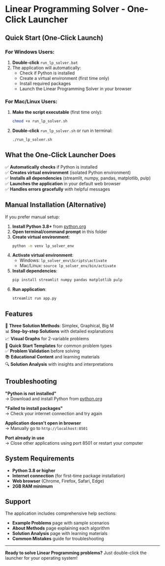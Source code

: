 # Linear Programming Solver - One-Click Launcher

## Quick Start (One-Click Launch)

### For Windows Users:
1. **Double-click** `run_lp_solver.bat`
2. The application will automatically:
   - Check if Python is installed
   - Create a virtual environment (first time only)
   - Install required packages
   - Launch the Linear Programming Solver in your browser

### For Mac/Linux Users:
1. **Make the script executable** (first time only):
   ```bash
   chmod +x run_lp_solver.sh
   ```
2. **Double-click** `run_lp_solver.sh` or run in terminal:
   ```bash
   ./run_lp_solver.sh
   ```

## What the One-Click Launcher Does

✅ **Automatically checks** if Python is installed  
✅ **Creates virtual environment** (isolated Python environment)  
✅ **Installs all dependencies** (streamlit, numpy, pandas, matplotlib, pulp)  
✅ **Launches the application** in your default web browser  
✅ **Handles errors gracefully** with helpful messages  

## Manual Installation (Alternative)

If you prefer manual setup:

1. **Install Python 3.8+** from [python.org](https://www.python.org/downloads/)
2. **Open terminal/command prompt** in this folder
3. **Create virtual environment**:
   ```bash
   python -m venv lp_solver_env
   ```
4. **Activate virtual environment**:
   - Windows: `lp_solver_env\Scripts\activate`
   - Mac/Linux: `source lp_solver_env/bin/activate`
5. **Install dependencies**:
   ```bash
   pip install streamlit numpy pandas matplotlib pulp
   ```
6. **Run application**:
   ```bash
   streamlit run app.py
   ```

## Features

🔢 **Three Solution Methods**: Simplex, Graphical, Big M  
📊 **Step-by-step Solutions** with detailed explanations  
📈 **Visual Graphs** for 2-variable problems  
🎯 **Quick Start Templates** for common problem types  
✅ **Problem Validation** before solving  
📚 **Educational Content** and learning materials  
🔍 **Solution Analysis** with insights and interpretations  

## Troubleshooting

**"Python is not installed"**  
→ Download and install Python from [python.org](https://www.python.org/downloads/)

**"Failed to install packages"**  
→ Check your internet connection and try again

**Application doesn't open in browser**  
→ Manually go to `http://localhost:8501`

**Port already in use**  
→ Close other applications using port 8501 or restart your computer

## System Requirements

- **Python 3.8 or higher**
- **Internet connection** (for first-time package installation)
- **Web browser** (Chrome, Firefox, Safari, Edge)
- **2GB RAM minimum**

## Support

The application includes comprehensive help sections:
- **Example Problems** page with sample scenarios
- **About Methods** page explaining each algorithm
- **Solution Analysis** page with learning materials
- **Common Mistakes** guide for troubleshooting

---

**Ready to solve Linear Programming problems?** Just double-click the launcher for your operating system!